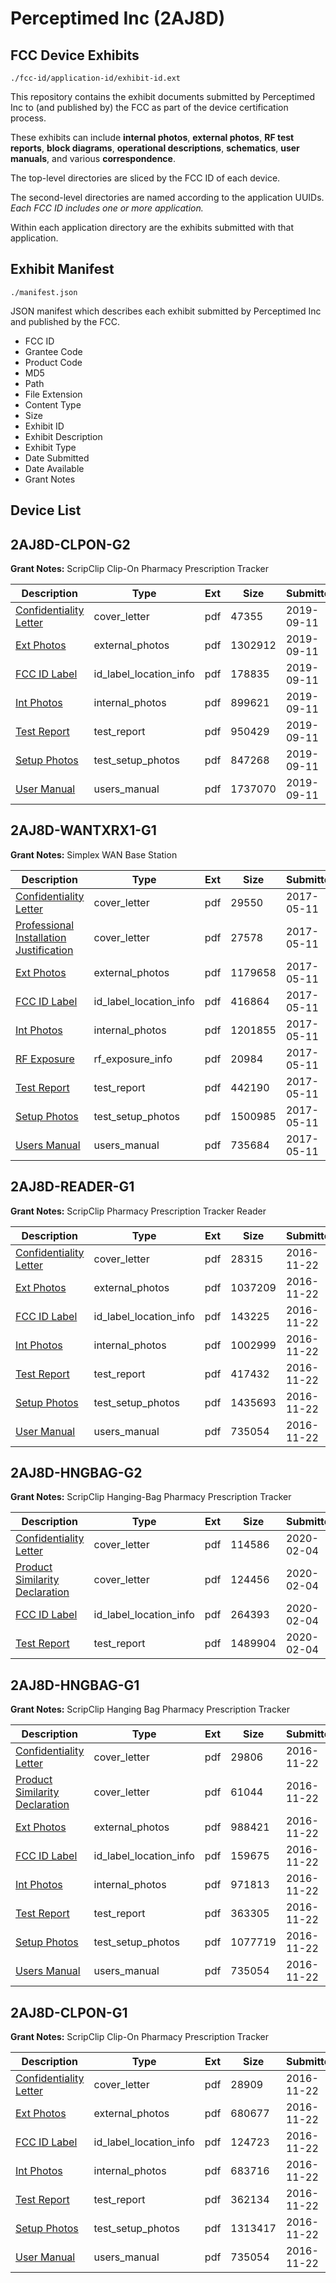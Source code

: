 # Perceptimed Inc (2AJ8D)
## FCC Device Exhibits

```
./fcc-id/application-id/exhibit-id.ext
```

This repository contains the exhibit documents submitted by Perceptimed Inc to (and published by) the FCC as part of the device certification process.

These exhibits can include **internal photos**, **external photos**, **RF test reports**, **block diagrams**, **operational descriptions**, **schematics**, **user manuals**, and various **correspondence**.

The top-level directories are sliced by the FCC ID of each device.

The second-level directories are named according to the application UUIDs. *Each FCC ID includes one or more application.*

Within each application directory are the exhibits submitted with that application. 

## Exhibit Manifest

```
./manifest.json
```

JSON manifest which describes each exhibit submitted by Perceptimed Inc and published by the FCC.

- FCC ID
- Grantee Code
- Product Code
- MD5
- Path
- File Extension
- Content Type
- Size
- Exhibit ID
- Exhibit Description
- Exhibit Type
- Date Submitted
- Date Available
- Grant Notes

## Device List
## 2AJ8D-CLPON-G2
**Grant Notes:** ScripClip Clip-On Pharmacy Prescription Tracker

| Description | Type | Ext | Size | Submitted | Available |
| ----------- | ---- | --- | ---- | --------- | --------- |
| [Confidentiality Letter](2AJ8D-CLPON-G2/0dd92e7ab5b73637d0372bd4af4e7e22/4441677.pdf) | cover_letter | pdf | 47355 | 2019-09-11 | 2019-09-11 |
| [Ext Photos](2AJ8D-CLPON-G2/0dd92e7ab5b73637d0372bd4af4e7e22/4441679.pdf) | external_photos | pdf | 1302912 | 2019-09-11 | 2019-09-11 |
| [FCC ID Label](2AJ8D-CLPON-G2/0dd92e7ab5b73637d0372bd4af4e7e22/4441680.pdf) | id_label_location_info | pdf | 178835 | 2019-09-11 | 2019-09-11 |
| [Int Photos](2AJ8D-CLPON-G2/0dd92e7ab5b73637d0372bd4af4e7e22/4441681.pdf) | internal_photos | pdf | 899621 | 2019-09-11 | 2019-09-11 |
| [Test Report](2AJ8D-CLPON-G2/0dd92e7ab5b73637d0372bd4af4e7e22/4441684.pdf) | test_report | pdf | 950429 | 2019-09-11 | 2019-09-11 |
| [Setup Photos](2AJ8D-CLPON-G2/0dd92e7ab5b73637d0372bd4af4e7e22/4441685.pdf) | test_setup_photos | pdf | 847268 | 2019-09-11 | 2019-09-11 |
| [User Manual](2AJ8D-CLPON-G2/0dd92e7ab5b73637d0372bd4af4e7e22/4441686.pdf) | users_manual | pdf | 1737070 | 2019-09-11 | 2019-09-11 |
## 2AJ8D-WANTXRX1-G1
**Grant Notes:** Simplex WAN Base Station

| Description | Type | Ext | Size | Submitted | Available |
| ----------- | ---- | --- | ---- | --------- | --------- |
| [Confidentiality Letter](2AJ8D-WANTXRX1-G1/e0d0f3d1c5bb0125a38947ffb983da05/3387841.pdf) | cover_letter | pdf | 29550 | 2017-05-11 | 2017-05-11 |
| [Professional Installation Justification](2AJ8D-WANTXRX1-G1/e0d0f3d1c5bb0125a38947ffb983da05/3387842.pdf) | cover_letter | pdf | 27578 | 2017-05-11 | 2017-05-11 |
| [Ext Photos](2AJ8D-WANTXRX1-G1/e0d0f3d1c5bb0125a38947ffb983da05/3387844.pdf) | external_photos | pdf | 1179658 | 2017-05-11 | 2017-06-25 |
| [FCC ID Label](2AJ8D-WANTXRX1-G1/e0d0f3d1c5bb0125a38947ffb983da05/3387845.pdf) | id_label_location_info | pdf | 416864 | 2017-05-11 | 2017-05-11 |
| [Int Photos](2AJ8D-WANTXRX1-G1/e0d0f3d1c5bb0125a38947ffb983da05/3387846.pdf) | internal_photos | pdf | 1201855 | 2017-05-11 | 2017-06-25 |
| [RF Exposure](2AJ8D-WANTXRX1-G1/e0d0f3d1c5bb0125a38947ffb983da05/3387849.pdf) | rf_exposure_info | pdf | 20984 | 2017-05-11 | 2017-05-11 |
| [Test Report](2AJ8D-WANTXRX1-G1/e0d0f3d1c5bb0125a38947ffb983da05/3387850.pdf) | test_report | pdf | 442190 | 2017-05-11 | 2017-05-11 |
| [Setup Photos](2AJ8D-WANTXRX1-G1/e0d0f3d1c5bb0125a38947ffb983da05/3387851.pdf) | test_setup_photos | pdf | 1500985 | 2017-05-11 | 2017-06-25 |
| [Users Manual](2AJ8D-WANTXRX1-G1/e0d0f3d1c5bb0125a38947ffb983da05/3387852.pdf) | users_manual | pdf | 735684 | 2017-05-11 | 2017-06-25 |
## 2AJ8D-READER-G1
**Grant Notes:** ScripClip Pharmacy Prescription Tracker Reader

| Description | Type | Ext | Size | Submitted | Available |
| ----------- | ---- | --- | ---- | --------- | --------- |
| [Confidentiality Letter](2AJ8D-READER-G1/de75cde0725fe6363af5b7ea9a687d63/3204186.pdf) | cover_letter | pdf | 28315 | 2016-11-22 | 2016-11-22 |
| [Ext Photos](2AJ8D-READER-G1/de75cde0725fe6363af5b7ea9a687d63/3204188.pdf) | external_photos | pdf | 1037209 | 2016-11-22 | 2017-05-19 |
| [FCC ID Label](2AJ8D-READER-G1/de75cde0725fe6363af5b7ea9a687d63/3204189.pdf) | id_label_location_info | pdf | 143225 | 2016-11-22 | 2016-11-22 |
| [Int Photos](2AJ8D-READER-G1/de75cde0725fe6363af5b7ea9a687d63/3204190.pdf) | internal_photos | pdf | 1002999 | 2016-11-22 | 2017-05-19 |
| [Test Report](2AJ8D-READER-G1/de75cde0725fe6363af5b7ea9a687d63/3204193.pdf) | test_report | pdf | 417432 | 2016-11-22 | 2016-11-22 |
| [Setup Photos](2AJ8D-READER-G1/de75cde0725fe6363af5b7ea9a687d63/3204194.pdf) | test_setup_photos | pdf | 1435693 | 2016-11-22 | 2017-05-19 |
| [User Manual](2AJ8D-READER-G1/de75cde0725fe6363af5b7ea9a687d63/3204195.pdf) | users_manual | pdf | 735054 | 2016-11-22 | 2017-05-19 |
## 2AJ8D-HNGBAG-G2
**Grant Notes:** ScripClip Hanging-Bag Pharmacy Prescription Tracker

| Description | Type | Ext | Size | Submitted | Available |
| ----------- | ---- | --- | ---- | --------- | --------- |
| [Confidentiality Letter](2AJ8D-HNGBAG-G2/282828fe2f0fd26c9a4f69e6e2632495/4614628.pdf) | cover_letter | pdf | 114586 | 2020-02-04 | 2020-02-04 |
| [Product Similarity Declaration](2AJ8D-HNGBAG-G2/282828fe2f0fd26c9a4f69e6e2632495/4614629.pdf) | cover_letter | pdf | 124456 | 2020-02-04 | 2020-02-04 |
| [FCC ID Label](2AJ8D-HNGBAG-G2/282828fe2f0fd26c9a4f69e6e2632495/4614632.pdf) | id_label_location_info | pdf | 264393 | 2020-02-04 | 2020-02-04 |
| [Test Report](2AJ8D-HNGBAG-G2/282828fe2f0fd26c9a4f69e6e2632495/4614636.pdf) | test_report | pdf | 1489904 | 2020-02-04 | 2020-02-04 |
## 2AJ8D-HNGBAG-G1
**Grant Notes:** ScripClip Hanging Bag Pharmacy Prescription Tracker

| Description | Type | Ext | Size | Submitted | Available |
| ----------- | ---- | --- | ---- | --------- | --------- |
| [Confidentiality Letter](2AJ8D-HNGBAG-G1/acafe9424c651f4f61dced49a13d38ff/3204163.pdf) | cover_letter | pdf | 29806 | 2016-11-22 | 2016-11-22 |
| [Product Similarity Declaration](2AJ8D-HNGBAG-G1/acafe9424c651f4f61dced49a13d38ff/3204164.pdf) | cover_letter | pdf | 61044 | 2016-11-22 | 2016-11-22 |
| [Ext Photos](2AJ8D-HNGBAG-G1/acafe9424c651f4f61dced49a13d38ff/3204166.pdf) | external_photos | pdf | 988421 | 2016-11-22 | 2017-05-19 |
| [FCC ID Label](2AJ8D-HNGBAG-G1/acafe9424c651f4f61dced49a13d38ff/3204167.pdf) | id_label_location_info | pdf | 159675 | 2016-11-22 | 2016-11-22 |
| [Int Photos](2AJ8D-HNGBAG-G1/acafe9424c651f4f61dced49a13d38ff/3204168.pdf) | internal_photos | pdf | 971813 | 2016-11-22 | 2017-05-19 |
| [Test Report](2AJ8D-HNGBAG-G1/acafe9424c651f4f61dced49a13d38ff/3204171.pdf) | test_report | pdf | 363305 | 2016-11-22 | 2016-11-22 |
| [Setup Photos](2AJ8D-HNGBAG-G1/acafe9424c651f4f61dced49a13d38ff/3204172.pdf) | test_setup_photos | pdf | 1077719 | 2016-11-22 | 2017-05-19 |
| [Users Manual](2AJ8D-HNGBAG-G1/acafe9424c651f4f61dced49a13d38ff/3204173.pdf) | users_manual | pdf | 735054 | 2016-11-22 | 2017-05-19 |
## 2AJ8D-CLPON-G1
**Grant Notes:** ScripClip Clip-On Pharmacy Prescription Tracker

| Description | Type | Ext | Size | Submitted | Available |
| ----------- | ---- | --- | ---- | --------- | --------- |
| [Confidentiality Letter](2AJ8D-CLPON-G1/9bbd7825548adcaebb741d3503ac91f6/3204176.pdf) | cover_letter | pdf | 28909 | 2016-11-22 | 2016-11-22 |
| [Ext Photos](2AJ8D-CLPON-G1/9bbd7825548adcaebb741d3503ac91f6/3204178.pdf) | external_photos | pdf | 680677 | 2016-11-22 | 2017-05-19 |
| [FCC ID Label](2AJ8D-CLPON-G1/9bbd7825548adcaebb741d3503ac91f6/3204179.pdf) | id_label_location_info | pdf | 124723 | 2016-11-22 | 2016-11-22 |
| [Int Photos](2AJ8D-CLPON-G1/9bbd7825548adcaebb741d3503ac91f6/3204180.pdf) | internal_photos | pdf | 683716 | 2016-11-22 | 2017-05-19 |
| [Test Report](2AJ8D-CLPON-G1/9bbd7825548adcaebb741d3503ac91f6/3204183.pdf) | test_report | pdf | 362134 | 2016-11-22 | 2016-11-22 |
| [Setup Photos](2AJ8D-CLPON-G1/9bbd7825548adcaebb741d3503ac91f6/3204184.pdf) | test_setup_photos | pdf | 1313417 | 2016-11-22 | 2017-05-19 |
| [User Manual](2AJ8D-CLPON-G1/9bbd7825548adcaebb741d3503ac91f6/3204185.pdf) | users_manual | pdf | 735054 | 2016-11-22 | 2017-05-19 |
